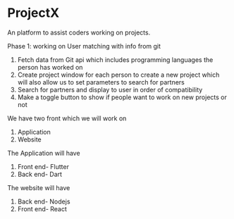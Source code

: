 # ProjectX
An platform to assist coders working on projects.

Phase 1: working on User matching with info from git
1. Fetch data from Git api which includes programming languages the person has worked on
2. Create project window for each person to create a new project which will also allow us to set parameters to search for partners
3. Search for partners and display to user in order of compatibility
4. Make a toggle button to show if people want to work on new projects or not

We have two front which we will work on 
1. Application
2. Website

The Application will have 
1. Front end- Flutter
2. Back end- Dart

The website will have
1. Back end- Nodejs
2. Front end- React
